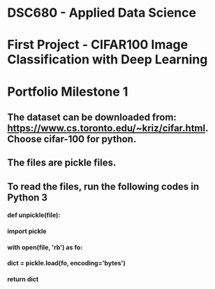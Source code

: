 # DSC680 - Applied Data Science
# First Project - CIFAR100 Image Classification with Deep Learning

# Portfolio Milestone 1
## The dataset can be downloaded from: https://www.cs.toronto.edu/~kriz/cifar.html. Choose cifar-100 for python.
## The files are pickle files.

## To read the files, run the following codes in Python 3
#### def unpickle(file):
####    import pickle
####    with open(file, 'rb') as fo:
####       dict = pickle.load(fo, encoding='bytes')
####    return dict
